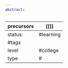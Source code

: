 ```yaml
---
abstract:
---
```

| precursors | [[]]      |
| ---------- | --------- |
| status:    | #learning |
| #tags      |           |
| level      | #college  |
| type       | #                         |

